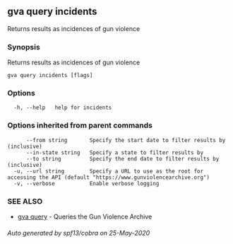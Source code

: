 ## gva query incidents

Returns results as incidences of gun violence

### Synopsis

Returns results as incidences of gun violence

```
gva query incidents [flags]
```

### Options

```
  -h, --help   help for incidents
```

### Options inherited from parent commands

```
      --from string       Specify the start date to filter results by (inclusive)
      --in-state string   Specify a state to filter results by
      --to string         Specify the end date to filter results by (inclusive)
  -u, --url string        Specify a URL to use as the root for accessing the API (default "https://www.gunviolencearchive.org")
  -v, --verbose           Enable verbose logging
```

### SEE ALSO

* [gva query](gva_query.md)	 - Queries the Gun Violence Archive

###### Auto generated by spf13/cobra on 25-May-2020
